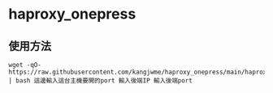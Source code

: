 # haproxy_onepress

## 使用方法

```
wget -qO- https://raw.githubusercontent.com/kangjwme/haproxy_onepress/main/haproxy.sh | bash 這邊輸入這台主機要開的port 輸入後端IP 輸入後端port
```
